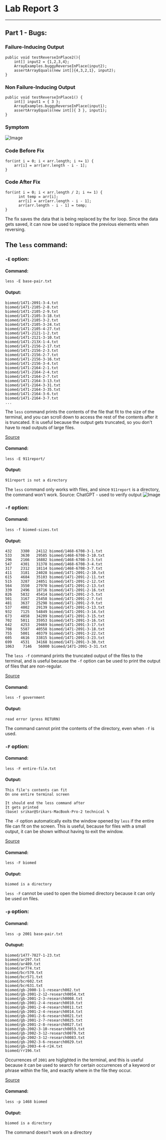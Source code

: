 # Lab Report 3
---
## Part 1 - Bugs:
### Failure-Inducing Output
```
public void testReverseInPlace2(){
    int[] input2 = {1,2,3,4};
    ArrayExamples.buggyReverseInPlace(input2);
    assertArrayEquals(new int[]{4,3,2,1}, input2);
}
```
### Non Failure-Inducing Output
```
public void testReverseInPlace1() {
    int[] input1 = { 3 };
    ArrayExamples.buggyReverseInPlace(input1);
    assertArrayEquals(new int[]{ 3 }, input1);
}
```
### Symptom
![Image](symptom.png)

### Code Before Fix
```
for(int i = 0; i < arr.length; i += 1) {
    arr[i] = arr[arr.length - i - 1];
}
```
### Code After Fix
```
for(int i = 0; i < arr.length / 2; i += 1) {
      int temp = arr[i];
      arr[i] = arr[arr.length - i - 1];
      arr[arr.length - i - 1] = temp;
}
```
The fix saves the data that is being replaced by the for loop. Since the data gets saved, it can now be used to replace the previous elements when reversing. 

## The `less` command:
### `-E` option: 
#### Command:
`less -E base-pair.txt`

#### Output:
```
biomed/1471-2091-3-4.txt
biomed/1471-2105-2-8.txt
biomed/1471-2105-2-9.txt
biomed/1471-2105-3-18.txt
biomed/1471-2105-3-2.txt
biomed/1471-2105-3-24.txt
biomed/1471-2105-4-27.txt
biomed/1471-2121-1-2.txt
biomed/1471-2121-3-10.txt
biomed/1471-213X-1-4.txt
biomed/1471-2156-2-17.txt
biomed/1471-2156-2-3.txt
biomed/1471-2156-2-7.txt
biomed/1471-2156-3-16.txt
biomed/1471-2156-3-4.txt
biomed/1471-2164-2-1.txt
biomed/1471-2164-2-4.txt
biomed/1471-2164-2-7.txt
biomed/1471-2164-3-13.txt
biomed/1471-2164-3-31.txt
biomed/1471-2164-3-35.txt
biomed/1471-2164-3-6.txt
biomed/1471-2164-3-7.txt
...
```
The `less` command prints the contents of the file that fit to the size of the terminal, and you can scroll down to access the rest of the contents after it is truncated. It is useful because the output gets truncated, so you don't have to read outputs of large files.

[Source](https://eng.libretexts.org/Bookshelves/Computer_Science/Operating_Systems/Linux_-_The_Penguin_Marches_On_(McClanahan)/05%3A_File_and_Directory_Management/3.06%3A_Working_with_Files_and_Directories/3.06.02%3A_Working_with_Files_and_Directories_-_less-more_Command)

#### Command:
`less -E 911report/`

#### Output:
`911report is not a directory`

The `less` command only works with files, and since `911report` is a directory, the command won't work.
Source: ChatGPT - used to verify output
![Image](chatgpt.png)

### `-f` option:
#### Command:
`less -f biomed-sizes.txt`

#### Output:
```
432    3380   24112 biomed/1468-6708-3-1.txt
533    3630   29585 biomed/1468-6708-3-10.txt
296    2166   16882 biomed/1468-6708-3-3.txt
547    4301   31378 biomed/1468-6708-3-4.txt
317    2312   18114 biomed/1468-6708-3-7.txt
411    3181   24028 biomed/1471-2091-2-10.txt
615    4684   35103 biomed/1471-2091-2-11.txt
515    3287   24851 biomed/1471-2091-2-12.txt
564    3550   27970 biomed/1471-2091-2-13.txt
339    2496   18716 biomed/1471-2091-2-16.txt
826    5832   45414 biomed/1471-2091-2-5.txt
501    3167   25458 biomed/1471-2091-2-7.txt
481    3637   25298 biomed/1471-2091-2-9.txt
537    4002   29139 biomed/1471-2091-3-13.txt
932    7125   54849 biomed/1471-2091-3-14.txt
673    4858   34209 biomed/1471-2091-3-15.txt
702    5011   35953 biomed/1471-2091-3-16.txt
642    4253   29469 biomed/1471-2091-3-17.txt
708    5587   40558 biomed/1471-2091-3-18.txt
755    5001   40379 biomed/1471-2091-3-22.txt
605    4616   33815 biomed/1471-2091-3-23.txt
699    4531   34168 biomed/1471-2091-3-30.txt
1063    7146   56000 biomed/1471-2091-3-31.txt
```
The `less -f` command prints the truncated output of the files to the terminal, and is useful because the `-f` option can be used to print the output of files that are non-regular.

[Source](https://eng.libretexts.org/Bookshelves/Computer_Science/Operating_Systems/Linux_-_The_Penguin_Marches_On_(McClanahan)/05%3A_File_and_Directory_Management/3.06%3A_Working_with_Files_and_Directories/3.06.02%3A_Working_with_Files_and_Directories_-_less-more_Command)

#### Command:
`less -f government`

#### Output:
`read error (press RETURN)`

The command cannot print the contents of the directory, even when `-f` is used. 

### `-F` option:

#### Command:
`less -F entire-file.txt`

#### Output:
```
This file's contents can fit
On one entire terminal screen

It should end the less command after
It gets printed
(base) srikar@Srikars-MacBook-Pro-2 technical %
```
The `-F` option automatically exits the window opened by `less` if the entire file can fit on the screen. This is useful, because for files with a small output, it can be shown without having to exit the window.

[Source](https://eng.libretexts.org/Bookshelves/Computer_Science/Operating_Systems/Linux_-_The_Penguin_Marches_On_(McClanahan)/05%3A_File_and_Directory_Management/3.06%3A_Working_with_Files_and_Directories/3.06.02%3A_Working_with_Files_and_Directories_-_less-more_Command)

#### Command:
`less -F biomed`

#### Output:
`biomed is a directory`

`less -F` cannot be used to open the biomed directory because it can only be used on files.

### `-p` option:

#### Command:
`less -p 2001 base-pair.txt`

#### Outuput:
```
biomed/1477-7827-1-23.txt
biomed/ar297.txt
biomed/ar409.txt
biomed/ar774.txt
biomed/bcr570.txt
biomed/bcr571.txt
biomed/bcr602.txt
biomed/bcr631.txt
biomed/gb-2000-1-1-research002.txt
biomed/gb-2001-2-12-research0054.txt
biomed/gb-2001-2-3-research0008.txt
biomed/gb-2001-2-4-research0010.txt
biomed/gb-2001-2-4-research0011.txt
biomed/gb-2001-2-4-research0014.txt
biomed/gb-2001-2-6-research0021.txt
biomed/gb-2001-2-7-research0025.txt
biomed/gb-2001-2-8-research0027.txt
biomed/gb-2002-3-10-research0053.txt
biomed/gb-2002-3-12-research0079.txt
biomed/gb-2002-3-12-research0083.txt
biomed/gb-2002-3-6-research0029.txt
biomed/gb-2003-4-4-r24.txt
biomed/rr196.txt
```
Occurrences of `2001` are higlighted in the terminal, and this is useful because it can be used to search for certain occurrences of a keyword or phrase within the file, and exactly where in the file they occur.

[Source](https://eng.libretexts.org/Bookshelves/Computer_Science/Operating_Systems/Linux_-_The_Penguin_Marches_On_(McClanahan)/05%3A_File_and_Directory_Management/3.06%3A_Working_with_Files_and_Directories/3.06.02%3A_Working_with_Files_and_Directories_-_less-more_Command)

#### Command:
`less -p 1468 biomed`

#### Output:
`biomed is a directory`

The command doesn't work on a directory
